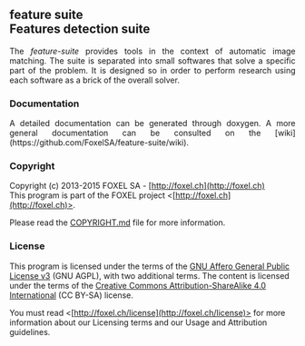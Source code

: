 
## feature suite<br />Features detection suite

<p align="justify">
The <i>feature-suite</i> provides tools in the context of automatic image matching. The suite is separated into small softwares that solve a specific part of the problem. It is designed so in order to perform research using each software as a brick of the overall solver.
</p>

### Documentation

<p align="justify">
A detailed documentation can be generated through doxygen. A more general documentation can be consulted on the [wiki](https://github.com/FoxelSA/feature-suite/wiki).
</p>

### Copyright

Copyright (c) 2013-2015 FOXEL SA - [http://foxel.ch](http://foxel.ch)<br />
This program is part of the FOXEL project <[http://foxel.ch](http://foxel.ch)>.

Please read the [COPYRIGHT.md](COPYRIGHT.md) file for more information.


### License

This program is licensed under the terms of the
[GNU Affero General Public License v3](http://www.gnu.org/licenses/agpl.html)
(GNU AGPL), with two additional terms. The content is licensed under the terms
of the
[Creative Commons Attribution-ShareAlike 4.0 International](http://creativecommons.org/licenses/by-sa/4.0/)
(CC BY-SA) license.

You must read <[http://foxel.ch/license](http://foxel.ch/license)> for more
information about our Licensing terms and our Usage and Attribution guidelines.
